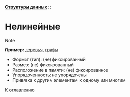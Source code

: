 **[Структуры данных](../README.md#data-structures) ::**
# Нелинейные

> [!NOTE]
> **Пример:** [деревья](descriptions/trees.md), [графы](descriptions/graphs.md)

- Формат (тип): (не) фиксированный
- Размер: (не) фиксированный
- Расположение в памяти: (не) фиксированное
- Упорядоченность: не упорядочены
- Привязка к другим элементам: к одному или многим

[К оглавлению](../README.md#data-structures)
